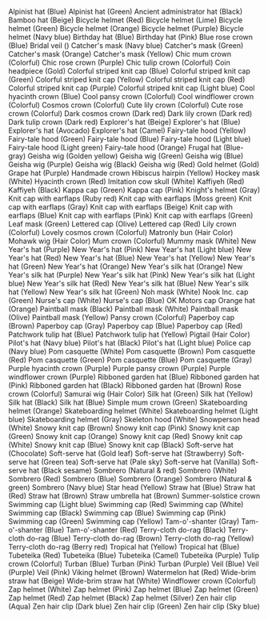 Alpinist hat (Blue)
Alpinist hat (Green)
Ancient administrator hat (Black)
Bamboo hat (Beige)
Bicycle helmet (Red)
Bicycle helmet (Lime)
Bicycle helmet (Green)
Bicycle helmet (Orange)
Bicycle helmet (Purple)
Bicycle helmet (Navy blue)
Birthday hat (Blue)
Birthday hat (Pink)
Blue rose crown (Blue)
Bridal veil ()
Catcher's mask (Navy blue)
Catcher's mask (Green)
Catcher's mask (Orange)
Catcher's mask (Yellow)
Chic mum crown (Colorful)
Chic rose crown (Purple)
Chic tulip crown (Colorful)
Coin headpiece (Gold)
Colorful striped knit cap (Blue)
Colorful striped knit cap (Green)
Colorful striped knit cap (Yellow)
Colorful striped knit cap (Red)
Colorful striped knit cap (Purple)
Colorful striped knit cap (Light blue)
Cool hyacinth crown (Blue)
Cool pansy crown (Colorful)
Cool windflower crown (Colorful)
Cosmos crown (Colorful)
Cute lily crown (Colorful)
Cute rose crown (Colorful)
Dark cosmos crown (Dark red)
Dark lily crown (Dark red)
Dark tulip crown (Dark red)
Explorer's hat (Beige)
Explorer's hat (Blue)
Explorer's hat (Avocado)
Explorer's hat (Camel)
Fairy-tale hood (Yellow)
Fairy-tale hood (Green)
Fairy-tale hood (Blue)
Fairy-tale hood (Light blue)
Fairy-tale hood (Light green)
Fairy-tale hood (Orange)
Frugal hat (Blue-gray)
Geisha wig (Golden yellow)
Geisha wig (Green)
Geisha wig (Blue)
Geisha wig (Purple)
Geisha wig (Black)
Geisha wig (Red)
Gold helmet (Gold)
Grape hat (Purple)
Handmade crown
Hibiscus hairpin (Yellow)
Hockey mask (White)
Hyacinth crown (Red)
Imitation cow skull (White)
Kaffiyeh (Red)
Kaffiyeh (Black)
Kappa cap (Green)
Kappa cap (Pink)
Knight's helmet (Gray)
Knit cap with earflaps (Ruby red)
Knit cap with earflaps (Moss green)
Knit cap with earflaps (Gray)
Knit cap with earflaps (Beige)
Knit cap with earflaps (Blue)
Knit cap with earflaps (Pink)
Knit cap with earflaps (Green)
Leaf mask (Green)
Lettered cap (Olive)
Lettered cap (Red)
Lily crown (Colorful)
Lovely cosmos crown (Colorful)
Matronly bun (Hair Color)
Mohawk wig (Hair Color)
Mum crown (Colorful)
Mummy mask (White)
New Year's hat (Purple)
New Year's hat (Pink)
New Year's hat (Light blue)
New Year's hat (Red)
New Year's hat (Blue)
New Year's hat (Yellow)
New Year's hat (Green)
New Year's hat (Orange)
New Year's silk hat (Orange)
New Year's silk hat (Purple)
New Year's silk hat (Pink)
New Year's silk hat (Light blue)
New Year's silk hat (Red)
New Year's silk hat (Blue)
New Year's silk hat (Yellow)
New Year's silk hat (Green)
Noh mask (White)
Nook Inc. cap (Green)
Nurse's cap (White)
Nurse's cap (Blue)
OK Motors cap
Orange hat (Orange)
Paintball mask (Black)
Paintball mask (White)
Paintball mask (Olive)
Paintball mask (Yellow)
Pansy crown (Colorful)
Paperboy cap (Brown)
Paperboy cap (Gray)
Paperboy cap (Blue)
Paperboy cap (Red)
Patchwork tulip hat (Blue)
Patchwork tulip hat (Yellow)
Pigtail (Hair Color)
Pilot's hat (Navy blue)
Pilot's hat (Black)
Pilot's hat (Light blue)
Police cap (Navy blue)
Pom casquette (White)
Pom casquette (Brown)
Pom casquette (Red)
Pom casquette (Green)
Pom casquette (Blue)
Pom casquette (Gray)
Purple hyacinth crown (Purple)
Purple pansy crown (Purple)
Purple windflower crown (Purple)
Ribboned garden hat (Blue)
Ribboned garden hat (Pink)
Ribboned garden hat (Black)
Ribboned garden hat (Brown)
Rose crown (Colorful)
Samurai wig (Hair Color)
Silk hat (Green)
Silk hat (Yellow)
Silk hat (Black)
Silk hat (Blue)
Simple mum crown (Green)
Skateboarding helmet (Orange)
Skateboarding helmet (White)
Skateboarding helmet (Light blue)
Skateboarding helmet (Gray)
Skeleton hood (White)
Snowperson head (White)
Snowy knit cap (Brown)
Snowy knit cap (Pink)
Snowy knit cap (Green)
Snowy knit cap (Orange)
Snowy knit cap (Red)
Snowy knit cap (White)
Snowy knit cap (Blue)
Snowy knit cap (Black)
Soft-serve hat (Chocolate)
Soft-serve hat (Gold leaf)
Soft-serve hat (Strawberry)
Soft-serve hat (Green tea)
Soft-serve hat (Pale sky)
Soft-serve hat (Vanilla)
Soft-serve hat (Black sesame)
Sombrero (Natural & red)
Sombrero (White)
Sombrero (Red)
Sombrero (Blue)
Sombrero (Orange)
Sombrero (Natural & green)
Sombrero (Navy blue)
Star head (Yellow)
Straw hat (Blue)
Straw hat (Red)
Straw hat (Brown)
Straw umbrella hat (Brown)
Summer-solstice crown
Swimming cap (Light blue)
Swimming cap (Red)
Swimming cap (White)
Swimming cap (Black)
Swimming cap (Blue)
Swimming cap (Pink)
Swimming cap (Green)
Swimming cap (Yellow)
Tam-o'-shanter (Gray)
Tam-o'-shanter (Blue)
Tam-o'-shanter (Red)
Terry-cloth do-rag (Black)
Terry-cloth do-rag (Blue)
Terry-cloth do-rag (Brown)
Terry-cloth do-rag (Yellow)
Terry-cloth do-rag (Berry red)
Tropical hat (Yellow)
Tropical hat (Blue)
Tubeteika (Red)
Tubeteika (Blue)
Tubeteika (Camel)
Tubeteika (Purple)
Tulip crown (Colorful)
Turban (Blue)
Turban (Pink)
Turban (Purple)
Veil (Blue)
Veil (Purple)
Veil (Pink)
Viking helmet (Brown)
Watermelon hat (Red)
Wide-brim straw hat (Beige)
Wide-brim straw hat (White)
Windflower crown (Colorful)
Zap helmet (White)
Zap helmet (Pink)
Zap helmet (Blue)
Zap helmet (Green)
Zap helmet (Red)
Zap helmet (Black)
Zap helmet (Silver)
Zen hair clip (Aqua)
Zen hair clip (Dark blue)
Zen hair clip (Green)
Zen hair clip (Sky blue)
